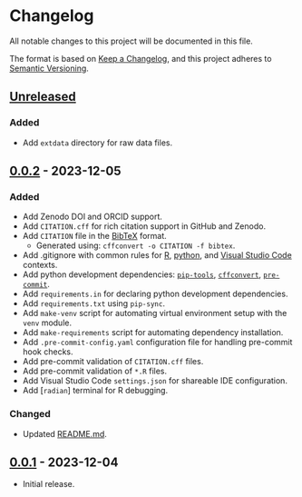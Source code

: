 # Changelog

All notable changes to this project will be documented in this file.

The format is based on [Keep a Changelog],
and this project adheres to [Semantic Versioning].

## [Unreleased]

### Added

- Add `extdata` directory for raw data files.

<!-- ### Changed -->

<!-- ### Deprecated -->

<!-- ### Removed -->

<!-- ### Fixed -->

<!-- ### Security -->

## [0.0.2] - 2023-12-05

### Added

- Add Zenodo DOI and ORCID support.
- Add `CITATION.cff` for rich citation support in GitHub and Zenodo.
- Add `CITATION` file in the [BibTeX] format.
  - Generated using: `cffconvert -o CITATION -f bibtex`.
- Add .gitignore with common rules for [R], [python], and [Visual Studio Code] contexts.
- Add python development dependencies: [`pip-tools`], [`cffconvert`], [`pre-commit`].
- Add `requirements.in` for declaring python development dependencies.
- Add `requirements.txt` using `pip-sync`.
- Add `make-venv` script for automating virtual environment setup with the `venv` module.
- Add `make-requirements` script for automating dependency installation.
- Add `.pre-commit-config.yaml` configuration file for handling pre-commit hook checks.
- Add pre-commit validation of `CITATION.cff` files.
- Add pre-commit validation of `*.R` files.
- Add Visual Studio Code `settings.json` for shareable IDE configuration.
- Add [`radian`] terminal for R debugging.

### Changed

- Updated [README.md].

## [0.0.1] - 2023-12-04

- Initial release.

<!-- Internal Links -->
[README.md]: ./README.md

<!-- External Links -->
[keep a changelog]: https://keepachangelog.com/en/1.0.0/
[semantic versioning]: https://semver.org/spec/v2.0.0.html
[BibTeX]: https://www.bibtex.org/
[R]: https://cran.r-project.org/
[Python]: https://www.python.org/
[Visual Studio Code]: https://code.visualstudio.com/

<!-- Packages -->
[`pip-tools`]: https://pypi.org/project/pip-tools/
[`cffconvert`]: https://pypi.org/project/cffconvert/
[`pre-commit`]: https://pypi.org/project/pre-commit/

<!-- Versions -->
[unreleased]: https://github.com/rimij405/r-capstone-code/compare/v0.0.2...HEAD
<!-- [0.0.3]: https://github.com/rimij405/r-capstone-code/releases/v0.0.3 -->
[0.0.2]: https://github.com/rimij405/r-capstone-code/compare/v0.0.1-alpha.1...v0.0.2
[0.0.1]: https://github.com/rimij405/r-capstone-code/releases/tag/v0.0.1-alpha.1

<!-- MarkdownLint Configuration -->
<!-- markdownlint-disable-file MD024 -->
